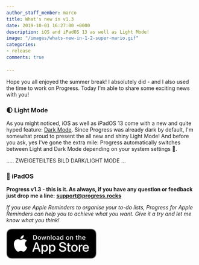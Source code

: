 ```yaml
---
author_staff_member: marco
title: What's new in v1.3
date: 2019-10-01 16:27:00 +0000
description: iOS and iPadOS 13 as well as Light Mode!
image: "/images/whats-new-in-1-2-super-mario.gif"
categories:
- release
comments: true

---
```

Hope you all enjoyed the summer break! I absolutely did - and I also used the time to work on Progress. Today I'm able to share some exciting news with you!

### 🌓 Light Mode

As you might noticed, iOS as well as iPadOS 13 come with a new and quite hyped feature: [Dark Mode](https://www.macrumors.com/how-to/enable-dark-mode-in-ios-13/). Since Progress was already dark by default, I'm somewhat proud to present the all new and shiny Light Mode! And before you ask, yes I've gone the extra mile: Progress automatically switches between Light and Dark Mode depending on your system settings 🥳.

..... ZWEIGETEILTES BILD DARK/LIGHT MODE ...

### 📱 iPadOS

**Progress v1.3 - this is it. As always, if you have any question or feedback just drop me a line:** [**support@progress.rocks**](mailto:support@progress.rocks)

_If you use Apple Reminders to organise your to-do lists, Progress for Apple Reminders can help you to achieve what you want. Give it a try and let me know what you think!_

<p>
<a href="https://itunes.apple.com/us/app/progress-for-apple-reminders/id1450818073?mt=8&ign-mpt=uo%3D2" target="_blank" class="appstore">
<img src="/images/App_Store_Badge.svg" alt="Download on the App Store" />
</a>
</p>